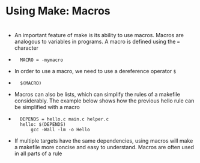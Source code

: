 # Using Make: Macros
#
#
* An important feature of make is its ability to use macros. Macros are analogous to variables in programs. A macro is defined using the ``=`` character  
*
        MACRO = -mymacro
*  In order to use a macro, we need to use a dereference operator ``$``
*  
        $(MACRO)
* Macros can also be lists, which can simplify the rules of a makefile considerably. The example below shows how the previous hello rule can be simplified with a macro
* 
        DEPENDS = hello.c main.c helper.c
        hello: $(DEPENDS)
            gcc -Wall -lm -o Hello
* If multiple targets have the same dependencies, using macros will make a makefile more concise and easy to understand. Macros are often used in all parts of a rule

